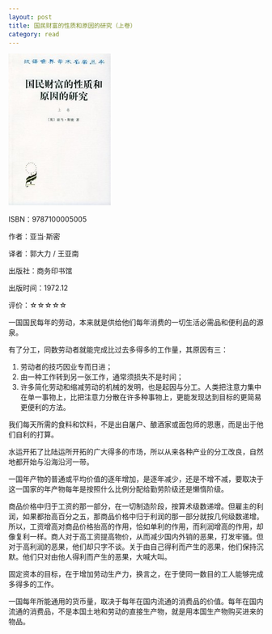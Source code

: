 ```yaml
---
layout: post
title: 国民财富的性质和原因的研究（上卷）
category: read
---
```

<img class="cover" src="/images/2011/12/9787100005005-202x300.jpg" width="202" height="300" />

ISBN：9787100005005

作者：亚当·斯密

译者：郭大力 / 王亚南

出版社：商务印书馆

出版时间：1972.12

评价：☆☆☆☆☆

一国国民每年的劳动，本来就是供给他们每年消费的一切生活必需品和便利品的源泉。

有了分工，同数劳动者就能完成比过去多得多的工作量，其原因有三：

1. 劳动者的技巧因业专而日进；
2. 由一种工作转到另一张工作，通常须损失不是时间；
3. 许多简化劳动和缩减劳动的机械的发明，也是起因与分工。人类把注意力集中在单一事物上，比把注意力分散在许多种事物上，更能发现达到目标的更简易更便利的方法。

我们每天所需的食料和饮料，不是出自屠户、酿酒家或面包师的恩惠，而是出于他们自利的打算。

水运开拓了比陆运所开拓的广大得多的市场，所以从来各种产业的分工改良，自然地都开始与沿海沿河一带。

一国年产物的普通或平均价值的逐年增加，是逐年减少，还是不增不减，要取决于这一国家的年产物每年是按照什么比例分配给勤劳阶级还是懒惰阶级。

商品价格中归于工资的那一部分，在一切制造阶段，按算术级数递增。但雇主的利润，如果都抬高百分之五，那商品价格中归于利润的那一部分就按几何级数递增。所以，工资增高对商品价格抬高的作用，恰如单利的作用，而利润增高的作用，却像复利一样。商人对于高工资提高物价，从而减少国内外销的恶果，打发牢骚。但对于高利润的恶果，他们却只字不谈。关于由自己得利而产生的恶果，他们保持沉默。他们只对由他人得利而产生的恶果，大喊大叫。

固定资本的目标，在于增加劳动生产力，换言之，在于使同一数目的工人能够完成多得多的工作。

一国每年所能通用的货币量，取决于每年在国内流通的消费品的价值。每年在国内流通的消费品，不是本国土地和劳动的直接生产物，就是用本国生产物购买进来的物品。
